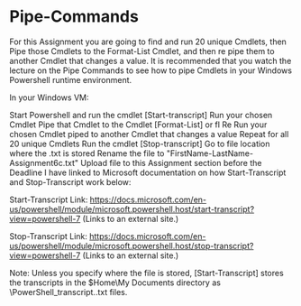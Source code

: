 # Pipe-Commands

For this Assignment you are going to find and run 20 unique Cmdlets, then Pipe those Cmdlets to the Format-List Cmdlet, and then re pipe them to another Cmdlet that changes a value. It is recommended that you watch the lecture on the Pipe Commands  to see how to pipe Cmdlets in your Windows Powershell runtime environment.

In your Windows VM:

Start Powershell and run the cmdlet [Start-transcript]
Run your chosen Cmdlet
Pipe that Cmdlet to the Cmdlet [Format-List] or fl
Re Run your chosen Cmdlet piped to another Cmdlet that changes a value
Repeat for all 20 unique Cmdlets
Run the cmdlet [Stop-transcript]
Go to file location where the .txt is stored
Rename the file to "FirstName-LastName-Assignment6c.txt"
Upload file to this Assignment section before the Deadline
I have linked to Microsoft documentation on how Start-Transcript and Stop-Transcript work below:

Start-Transcript
Link: https://docs.microsoft.com/en-us/powershell/module/microsoft.powershell.host/start-transcript?view=powershell-7 (Links to an external site.)

Stop-Transcript
Link: https://docs.microsoft.com/en-us/powershell/module/microsoft.powershell.host/stop-transcript?view=powershell-7 (Links to an external site.)

Note: Unless you specify where the file is stored, [Start-Transcript] stores the transcripts in the $Home\My Documents directory as \PowerShell_transcript.<time-stamp>.txt files.
